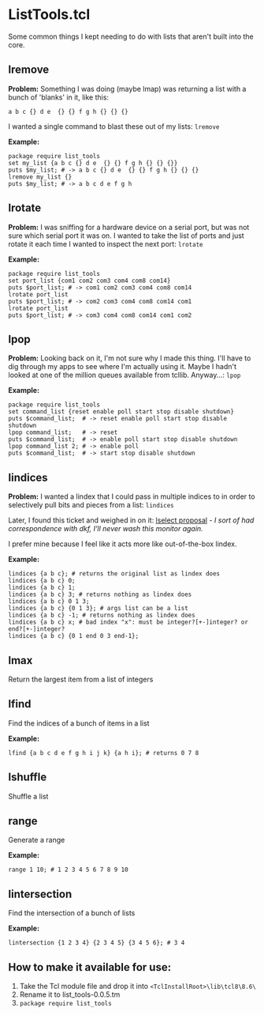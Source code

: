 # ListTools.tcl

Some common things I kept needing to do with lists that aren't built into the core.

## lremove
**Problem:**
Something I was doing (maybe lmap) was returning a list with a bunch of 'blanks' in it, like this:
```
a b c {} d e  {} {} f g h {} {} {}
```
I wanted a single command to blast these out of my lists: `lremove`

**Example:**
```
package require list_tools
set my_list {a b c {} d e  {} {} f g h {} {} {}}
puts $my_list; # -> a b c {} d e  {} {} f g h {} {} {}
lremove my_list {}
puts $my_list; # -> a b c d e f g h
```

## lrotate
**Problem:**
I was sniffing for a hardware device on a serial port, but was not sure which serial port it was on. I wanted to take the list of ports and just rotate it each time I wanted to inspect the next port: `lrotate`

**Example:**
```
package require list_tools
set port_list {com1 com2 com3 com4 com8 com14}
puts $port_list; # -> com1 com2 com3 com4 com8 com14
lrotate port_list
puts $port_list; # -> com2 com3 com4 com8 com14 com1
lrotate port_list
puts $port_list; # -> com3 com4 com8 com14 com1 com2
```

## lpop
**Problem:**
Looking back on it, I'm not sure why I made this thing. I'll have to dig through my apps to see where I'm actually using it. Maybe I hadn't looked at one of the million queues available from tcllib. Anyway...: `lpop`

**Example:**
```
package require list_tools
set command_list {reset enable poll start stop disable shutdown}
puts $command_list;  # -> reset enable poll start stop disable shutdown
lpop command_list;   # -> reset
puts $command_list;  # -> enable poll start stop disable shutdown
lpop command_list 2; # -> enable poll
puts $command_list;  # -> start stop disable shutdown
```

## lindices
**Problem:**
I wanted a lindex that I could pass in multiple indices to in order to selectively pull bits and pieces from a list: `lindices`

Later, I found this ticket and weighed in on it: [lselect proposal](https://core.tcl.tk/tcl/tktview?name=a95309bf70) - *I sort of had correspondence with dkf, I'll never wash this monitor again.*

I prefer mine because I feel like it acts more like out-of-the-box lindex.

**Example:**
```
lindices {a b c}; # returns the original list as lindex does
lindices {a b c} 0;
lindices {a b c} 1;
lindices {a b c} 3; # returns nothing as lindex does
lindices {a b c} 0 1 3;
lindices {a b c} {0 1 3}; # args list can be a list
lindices {a b c} -1; # returns nothing as lindex does
lindices {a b c} x; # bad index "x": must be integer?[+-]integer? or end?[+-]integer?
lindices {a b c} {0 1 end 0 3 end-1};
```

## lmax
Return the largest item from a list of integers

## lfind
Find the indices of a bunch of items in a list

**Example:**
```
lfind {a b c d e f g h i j k} {a h i}; # returns 0 7 8
```

## lshuffle
Shuffle a list

## range
Generate a range

**Example:**
```
range 1 10; # 1 2 3 4 5 6 7 8 9 10
```

## lintersection
Find the intersection of a bunch of lists

**Example:**
```
lintersection {1 2 3 4} {2 3 4 5} {3 4 5 6}; # 3 4
```

## How to make it available for use:

1. Take the Tcl module file and drop it into `<TclInstallRoot>\lib\tcl8\8.6\`
2. Rename it to list_tools-0.0.5.tm
3. `package require list_tools`
